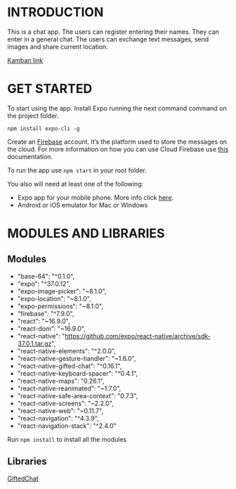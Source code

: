# INTRODUCTION 

This is a chat app. The users can register entering their names. They can enter in a general chat. The users can exchange text messages, send images and share current location.

[Kamban link](https://trello.com/b/n2MBBD3T/chatapp)

# GET STARTED 

To start using the app. Install Expo running the next command command on the project folder. 

`npm install expo-cli -g`

Create an [Firebase](https://firebase.google.com/) account. It’s the platform used to store the messages on the cloud. For more information on how you can use Cloud Firebase use [this](https://firebase.google.com/docs) documentation.

To run the app use `npm start` in your root folder.

You also will need at least one of the following: 

* Expo app for your mobile phone. More info click [here](https://expo.io/).
* Android or iOS emulator for Mac or Windows 

# MODULES AND LIBRARIES

## Modules

* "base-64": "^0.1.0",
* "expo": "^37.0.12",
* "expo-image-picker": "~8.1.0",
* "expo-location": "~8.1.0",
* "expo-permissions": "~8.1.0",
* "firebase": "^7.9.0",
* "react": "~16.9.0",
* "react-dom": "~16.9.0",
* "react-native": "https://github.com/expo/react-native/archive/sdk-37.0.1.tar.gz",
* "react-native-elements": "^2.0.0",
* "react-native-gesture-handler": "~1.6.0",
* "react-native-gifted-chat": "^0.16.1",
* "react-native-keyboard-spacer": "^0.4.1",
* "react-native-maps": "0.26.1",
* "react-native-reanimated": "~1.7.0",
* "react-native-safe-area-context": "0.7.3",
* "react-native-screens": "~2.2.0",
* "react-native-web": "~0.11.7",
* "react-navigation": "^4.3.9",
* "react-navigation-stack": "^2.4.0"

Run `npm install` to install all the modules

## Libraries 
[GiftedChat](https://github.com/FaridSafi/react-native-gifted-chat)
 

